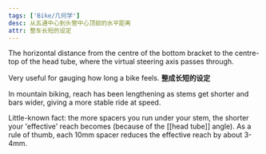 ```yaml
---
tags: ['Bike/几何学']
desc: 从五通中心到头管中心顶部的水平距离
attr: 整车长短的设定
---
```


The horizontal distance from the centre of the bottom bracket to the centre-top of the head tube, where the virtual steering axis passes through.

Very useful for gauging how long a bike feels. **整成长短的设定**

In mountain biking, reach has been lengthening as stems get shorter and bars wider, giving a more stable ride at speed.

Little-known fact: the more spacers you run under your stem, the shorter your 'effective' reach becomes (because of the [[head tube]] angle). As a rule of thumb, each 10mm spacer reduces the effective reach by about 3-4mm.

